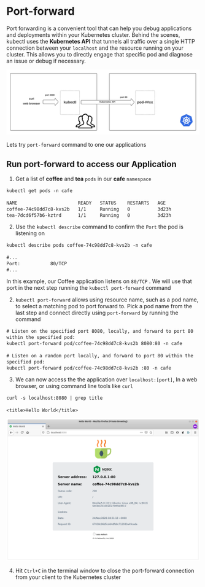 # Port-forward



Port forwarding is a convenient tool that can help you debug applications and deployments within your Kubernetes cluster. Behind the scenes, kubectl uses the **Kubernetes API** that tunnels all traffic over a single HTTP connection between your `localhost` and the resource running on your cluster. This allows you to directly engage that specific pod and diagnose an issue or debug if necessary.

![port-forward between localhost and pod](media/port-forward.png)

Lets try  `port-forward` command to one our applications

## Run port-forward to access our Application



1. Get a list of **coffee** and **tea** `pods` in our **cafe** `namespace`

```output
kubectl get pods -n cafe

NAME                      READY   STATUS    RESTARTS   AGE
coffee-74c98dd7c8-kvs2b   1/1     Running   0          3d23h
tea-7dcd6f57b6-kztrd      1/1     Running   0          3d23h
```



2. Use the `kubectl describe` command to confirm the `Port` the pod is listening on

```
kubectl describe pods coffee-74c98dd7c8-kvs2b -n cafe 

#...
Port:           80/TCP
#...
```

In this example, our Coffee application listens on `80/TCP` . We will use that port in the next step running the `kubectl port-forward` command

2. `kubectl port-forward` allows using resource name, such as a pod name, to select a matching pod to port forward to. Pick a pod name from the last step and connect directly using `port-forward` by running the command

```
# Listen on the specified port 8080, locally, and forward to port 80 within the specified pod:
kubectl port-forward pod/coffee-74c98dd7c8-kvs2b 8080:80 -n cafe

# Listen on a random port locally, and forward to port 80 within the specified pod:
kubectl port-forward pod/coffee-74c98dd7c8-kvs2b :80 -n cafe
```

3. We can now access the the application over `localhost:[port]`, In a web browser, or using command line tools like `curl`

```
curl -s localhost:8080 | grep title

<title>Hello World</title>
```



![coffee](media/coffee.png)

4. Hit `Ctrl+C` in the terminal window to close the port-forward connection from your client to the Kubernetes cluster

